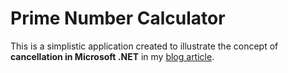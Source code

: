 # Prime Number Calculator

This is a simplistic application created to illustrate the concept of 
**cancellation in Microsoft .NET** in my
[blog article](https://blog.dusanrychnovsky.cz/2019/06/cancellation-in-net.html).
